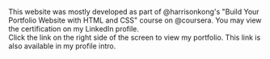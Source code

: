 This website was mostly developed as part of @harrisonkong's "Build Your Portfolio Website with HTML and CSS" course on @coursera. You may view the certification on my LinkedIn profile.\
Click the link on the right side of the screen to view my portfolio. This link is also available in my profile intro.
